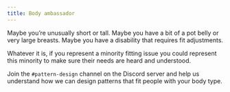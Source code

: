 ```yaml
---
title: Body ambassador
---
```


Maybe you’re unusually short or tall. 
Maybe you have a bit of a pot belly or very large breasts. 
Maybe you have a disability that requires fit adjustments. 

Whatever it is, if you represent a minority fitting issue you could 
represent this minority to make sure their needs are heard and understood.

<Tip>
  
Join the `#pattern-design` channel on the Discord server and help us understand how we can design patterns that fit people with your body type.

</Tip>
